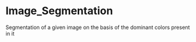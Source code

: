 # Image_Segmentation
Segmentation of a given image on the basis of the dominant colors present in it
